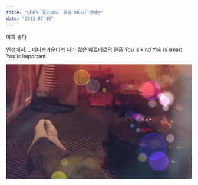 ```yaml
---
title: "나비도 꽃이었다. 꽃을 떠나기 전에는"
date: "2013-07-19"
---
```


아하 좋다

인생에서. \_ 메디슨카운티의 다리 젊은 베르테르의 슬픔 You is kind You is smart You is important


![](/photo/diary/2013-07-19-나비도_꽃이었다._꽃을_떠나기_전에는.jpg)
